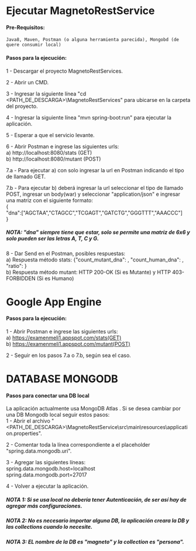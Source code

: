 # Ejecutar MagnetoRestService

#### Pre-Requisitos:<br />
    Java8, Maven, Postman (o alguna herramienta parecida), Mongobd (de quere consumir local)

#### Pasos para la ejecución:
  1 - Descargar el proyecto MagnetoRestServices.

  2 - Abrir un CMD.

  3 - Ingresar la siguiente línea "cd <PATH_DE_DESCARGA>\MagnetoRestServices" para ubicarse en la carpeta del proyecto.

  4 - Ingresar la siguiente línea "mvn spring-boot:run" para ejecutar la aplicación.

  5 - Esperar a que el servicio levante.

  6 - Abrir Postman e ingrese las siguientes urls:<br />
      a) http://localhost:8080/stats (GET)<br />
      b) http://localhost:8080/mutant (POST)

  7.a - Para ejecutar a) con solo ingresar la url en Postman indicando el tipo de llamado GET.

  7.b - Para ejecutar b) deberá ingresar la url seleccionar el tipo de llamado POST, ingresar un body(war) y seleccionar "application/json" e ingresar una matriz con el siguiente formato:<br />
      {<br />
      "dna":["AGCTAA","CTAGCC","TCGAGT","GATCTG","GGGTTT","AAACCC"]<br />
      }<br />
##### NOTA: "dna" siempre tiene que estar, solo se permite una matriz de 6x6 y solo pueden ser las letras A, T, C y G.

  8 - Dar Send en el Postman, posibles respuestas:<br />
      a) Respuesta método stats: {"count_mutant_dna": <Cantidad de Mutantes>, "count_human_dna": <Cantidad de Humanos>, "ratio": <Ratio Mutantes-Humanos>}<br />
      b) Respuesta método mutant: HTTP 200-OK (Si es Mutante) y HTTP 403-FORBIDDEN (Si es Humano)

# Google App Engine

#### Pasos para la ejecución:<br />
  1 - Abrir Postman e ingrese las siguientes urls:<br />
      a) https://examenmeli1.appspot.com/stats(GET)<br />
      b) https://examenmeli1.appspot.com/mutant(POST)

  2 - Seguir en los pasos 7.a o 7.b, según sea el caso.

# DATABASE MONGODB

#### Pasos para conectar una DB local<br />
La aplicación actualmente usa MongoDB Atlas . Si se desea cambiar por una DB Mongodb local seguir estos pasos:<br />
  1 - Abrir el archivo "<PATH_DE_DESCARGA>\MagnetoRestService\src\main\resources\application.properties".<br />

  2 - Comentar toda la línea correspondiente a el placeholder "spring.data.mongodb.uri".<br />

  3 - Agregar las siguientes líneas:<br />
        spring.data.mongodb.host=localhost<br />
        spring.data.mongodb.port=27017

  4 - Volver a ejecutar la aplicación.

##### NOTA 1: Si se usa local no debería tener Autenticación, de ser así hay de agregar más configuraciones.
##### NOTA 2: No es necesario importar alguna DB, la aplicación creara la DB y las collections cuando lo necesite.
##### NOTA 3: EL nombre de la DB es "magneto" y la collection es "persona".
